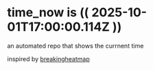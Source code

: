 # time_now is (( 2025-10-01T17:00:00.114Z ))

an automated repo that shows the currnent time

inspired by [breakingheatmap](https://github.com/breakingheatmap/breakingheatmap)